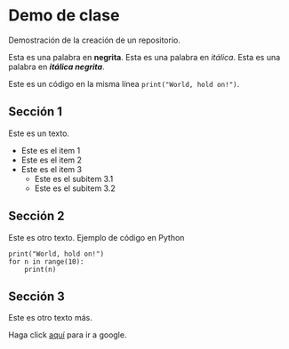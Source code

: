 # Demo de clase
Demostración de la creación de un repositorio.

Esta es una palabra en **negrita**.
Esta es una palabra en *itálica*.
Esta es una palabra en ***itálica negrita***.

Este es un código en la misma línea `print("World, hold on!")`.

## Sección 1

Este es un texto.

* Este es el item 1
* Este es el item 2
* Este es el item 3
  * Este es el subitem 3.1
  * Este es el subitem 3.2

## Sección 2

Este es otro texto. Ejemplo de código en Python
    
    print("World, hold on!")
    for n in range(10):
        print(n)

## Sección 3

Este es otro texto más.

Haga click [aquí](https://www.google.com) para ir a google.
